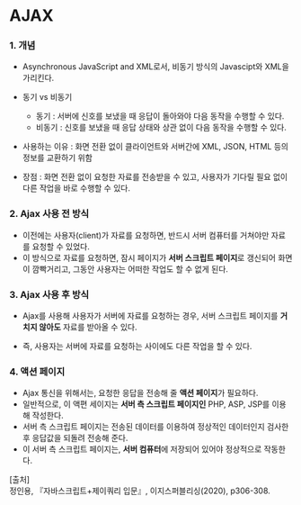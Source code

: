 # AJAX

### 1. 개념

- Asynchronous JavaScript and XML로서, 비동기 방식의 Javascipt와 XML을 가리킨다.

- 동기 vs 비동기
  - 동기 : 서버에 신호를 보냈을 때 응답이 돌아와야 다음 동작을 수행할 수 있다.
  - 비동기 : 신호를 보냈을 때 응답 상태와 상관 없이 다음 동작을 수행할 수 있다.

- 사용하는 이유 : 화면 전환 없이 클라이언트와 서버간에 XML, JSON, HTML 등의 정보를 교환하기 위함

- 장점 : 화면 전환 없이 요청한 자료를 전송받을 수 있고, 사용자가 기다릴 필요 없이 다른 작업을 바로 수행할 수 있다.



### 2. Ajax 사용 전 방식

- 이전에는 사용자(client)가 자료를 요청하면, 반드시 서버 컴퓨터를 거쳐야만 자료를 요청할 수 있었다.
- 이 방식으로 자료를 요청하면, 잠시 페이지가 **서버 스크립트 페이지**로 갱신되어 화면이 깜빡거리고, 그동안 사용자는 어떠한 작업도 할 수 없게 된다.



### 3. Ajax 사용 후 방식

- Ajax를 사용해 사용자가 서버에 자료를 요청하는 경우, 서버 스크립트 페이지를 **거치지 않아도** 자료를 받아올 수 있다.

- 즉, 사용자는 서버에 자료를 요청하는 사이에도 다른 작업을 할 수 있다.



### 4. 액션 페이지

- Ajax 통신을 위해서는, 요청한 응답을 전송해 줄 **액션 페이지**가 필요하다.
- 일반적으로, 이 액편 세이지는 **서버 측 스크립트 페이지인** PHP, ASP, JSP를 이용해 작성한다.
- 서버 측 스크립트 페이지는 전송된 데이터를 이용하여 정상적인 데이터인지 검사한 후 응답값을 되돌려 전송해 준다.
- 이 서버 측 스크립트 페이지는, **서버 컴퓨터**에 저장되어 있어야 정상적으로 작동한다.



[출처]<br/>
정인용, 『자바스크립트+제이쿼리 입문』, 이지스퍼블리싱(2020), p306-308.